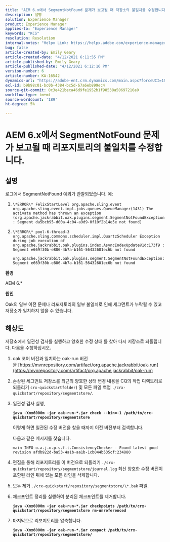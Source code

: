 ```yaml
---
title: "AEM 6.x에서 SegmentNotFound 문제가 보고될 때 저장소의 불일치를 수정합니다."
description: 설명
solution: Experience Manager
product: Experience Manager
applies-to: "Experience Manager"
keywords: "KCS"
resolution: Resolution
internal-notes: "Helpx Link: https://helpx.adobe.com/experience-manager/kb/fix-inconsistencies-in-the-repository-when-segmentnotfound-issue.html"
bug: false
article-created-by: Emily Geary
article-created-date: "4/12/2021 6:11:55 PM"
article-published-by: Emily Geary
article-published-date: "4/12/2021 6:12:16 PM"
version-number: 6
article-number: KA-16542
dynamics-url: "https://adobe-ent.crm.dynamics.com/main.aspx?forceUCI=1&pagetype=entityrecord&etn=knowledgearticle&id=18318d8e-ba9b-eb11-b1ac-000d3a3680d8"
exl-id: b9b98c01-bc0b-4384-bc5d-67a6eb899ec4
source-git-commit: 0c3e421beca46d9fe1952b1f98538a50697216a0
workflow-type: tm+mt
source-wordcount: '189'
ht-degree: 5%

---
```


# AEM 6.x에서 SegmentNotFound 문제가 보고될 때 리포지토리의 불일치를 수정합니다.

## 설명


로그에서 SegmentNotFound 예외가 관찰되었습니다. 예:

1. `\*ERROR\* FelixStartLevel org.apache.sling.event org.apache.sling.event.impl.jobs.queues.QueueManager(1431) The activate method has thrown an exception (org.apache.jackrabbit.oak.plugins.segment.SegmentNotFoundException: Segment da5bcb95-d00a-4c04-a9d9-0f10f2b14e5e not found)`
2. `\*ERROR\* pool-6-thread-3 org.apache.sling.commons.scheduler.impl.QuartzScheduler Exception during job execution of org.apache.jackrabbit.oak.plugins.index.AsyncIndexUpdate@1dc173f9 : Segment e669f30b-e886-4b7a-b161-56432601ec6b not found`

   `org.apache.jackrabbit.oak.plugins.segment.SegmentNotFoundException: Segment e669f30b-e886-4b7a-b161-56432601ec6b not found`


<b>환경</b>

AEM 6.\*

<b>원인</b>

Oak의 일부 이전 문제나 리포지토리의 일부 불일치로 인해 세그먼트가 누락될 수 있고 저장소가 일치하지 않을 수 있습니다.


## 해상도


저장소에서 일관성 검사를 실행하고 양호한 수정 상태 를 찾아 다시 저장소로 되돌립니다. 다음을 수행하십시오.

1. oak 코어 버전과 일치하는 oak-run 버전을 [https://mvnrepository.com/artifact/org.apache.jackrabbit/oak-run](https://mvnrepository.com/artifact/org.apache.jackrabbit/oak-run)
2. 손상된 세그먼트 저장소를 최근의 양호한 상태 변경 내용을 CQ의 작업 디렉토리로 되돌리기 `crx-quickstartfolder`) 및 모든 파일 백업 `./crx-quickstart/repository/segmentstore/`.
3. 일관성 검사 실행,

   <b>`java -Xmx6000m -jar oak-run-*.jar check --bin=-1 /path/to/crx-quickstart/repository/segmentstore`</b>



   이렇게 하면 일관된 수정 버전을 찾을 때까지 이전 버전부터 검색합니다.



   다음과 같은 메시지를 찾습니다.

   `main INFO o.a.j.o.p.s.f.t.ConsistencyChecker - Found latest good revision afdb922d-ba53-4a1b-aa1b-1cb044b535cf:234880`


4. 편집을 통해 리포지토리를 이 버전으로 되돌리기 `./crx-quickstart/repository/segmentstore/journal.log` 최신 양호한 수정 버전이 포함된 라인 뒤에 있는 모든 라인을 삭제합니다.
5. 모두 제거 `./crx-quickstart/repository/segmentstore/\*.bak` 파일.
6. 체크포인트 정리를 실행하여 분리된 체크포인트를 제거합니다.

   <b>`java -Xmx6000m -jar oak-run-*.jar checkpoints /path/to/crx-quickstart/repository/segmentstore rm-unreferenced`</b>


7. 마지막으로 리포지토리를 압축합니다.

   <b>`java -Xmx6000m -jar oak-run-*.jar compact /path/to/crx-quickstart/repository/segmentstore/`</b>
